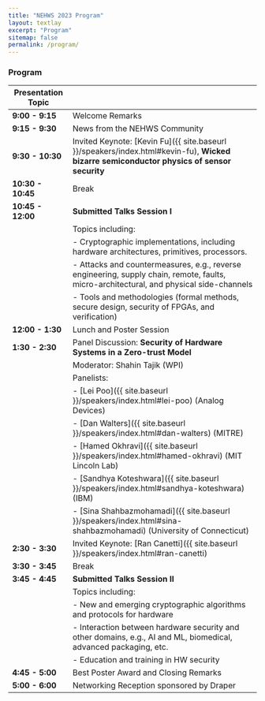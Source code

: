 ```yaml
---
title: "NEHWS 2023 Program"
layout: textlay
excerpt: "Program"
sitemap: false
permalink: /program/
---
```


### **Program** ###

| Presentation Topic     |                                                                                        |
| ---------------------- | -------------------------------------------------------------------------------------- |
| **9:00 - 9:15**        | Welcome Remarks                                                                        |
| **9:15 - 9:30**        | News from the NEHWS Community                                                          |
| **9:30 - 10:30**       | Invited Keynote: [Kevin Fu]({{ site.baseurl }}/speakers/index.html#kevin-fu), **Wicked bizarre semiconductor physics of sensor security** |
| **10:30 - 10:45**      | Break                                                                                  |
| **10:45 - 12:00**      | **Submitted Talks Session I**                                                              |
| 						         | Topics including:                                                              |
| 						         | - Cryptographic implementations, including hardware architectures, primitives, processors. |
| 						         | - Attacks and countermeasures, e.g., reverse engineering, supply chain, remote, faults, micro-architectural, and physical side-channels |
| 						         | - Tools and methodologies (formal methods, secure design, security of FPGAs, and verification) |
| **12:00 - 1:30**       | Lunch and Poster Session                                                               |
| **1:30 - 2:30**        | Panel Discussion: **Security of Hardware Systems in a Zero-trust Model**                 |
|                        | Moderator: Shahin Tajik (WPI)                                                     |
|                        | Panelists:                                                                             |
|                        | - [Lei Poo]({{ site.baseurl }}/speakers/index.html#lei-poo) (Analog Devices)  |
|                        | - [Dan Walters]({{ site.baseurl }}/speakers/index.html#dan-walters) (MITRE)                                                       |
|                        | - [Hamed Okhravi]({{ site.baseurl }}/speakers/index.html#hamed-okhravi) (MIT Lincoln Lab)                                           |
|                        | - [Sandhya Koteshwara]({{ site.baseurl }}/speakers/index.html#sandhya-koteshwara) (IBM)                                                  |
|                        | - [Sina Shahbazmohamadi]({{ site.baseurl }}/speakers/index.html#sina-shahbazmohamadi) (University of Connecticut)                         |
| **2:30 - 3:30**        | Invited Keynote: [Ran Canetti]({{ site.baseurl }}/speakers/index.html#ran-canetti)   |
| **3:30 - 3:45**        | Break                                                                                  |
| **3:45 - 4:45**        | **Submitted Talks Session II**                                                         |
|							   | Topics including:							|
|							   | - New and emerging cryptographic algorithms and protocols for hardware |
|							   | - Interaction between hardware security and other domains, e.g., AI and ML, biomedical, advanced packaging, etc. |
|							   | - Education and training in HW security |
| **4:45 - 5:00**        | Best Poster Award and Closing Remarks                                                  |
| **5:00 - 6:00**        | Networking Reception sponsored by Draper                                               |
